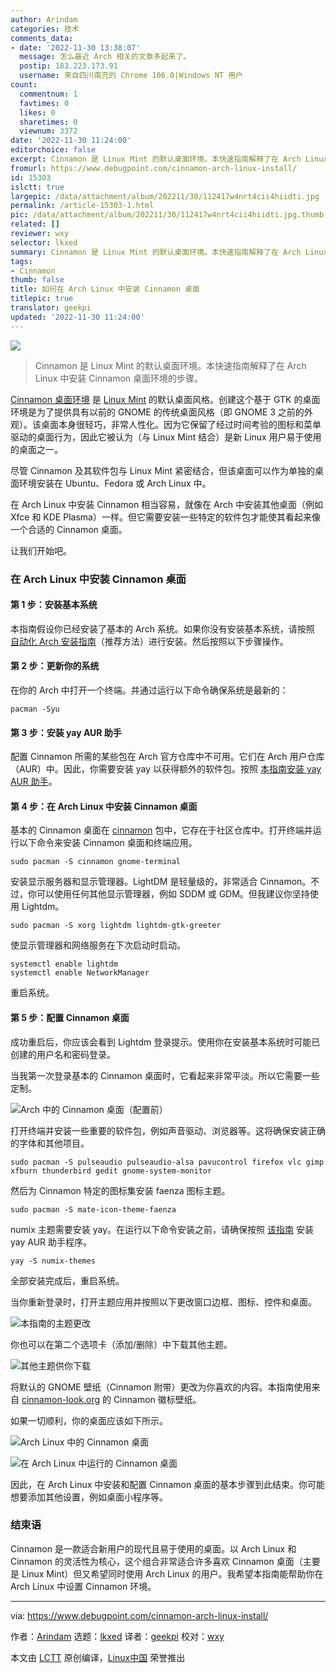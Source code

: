 ```yaml
---
author: Arindam
categories: 技术
comments_data:
- date: '2022-11-30 13:38:07'
  message: 怎么最近 Arch 相关的文章多起来了。
  postip: 183.223.173.91
  username: 来自四川南充的 Chrome 106.0|Windows NT 用户
count:
  commentnum: 1
  favtimes: 0
  likes: 0
  sharetimes: 0
  viewnum: 3372
date: '2022-11-30 11:24:00'
editorchoice: false
excerpt: Cinnamon 是 Linux Mint 的默认桌面环境。本快速指南解释了在 Arch Linux 中安装 Cinnamon 桌面环境的步骤。
fromurl: https://www.debugpoint.com/cinnamon-arch-linux-install/
id: 15303
islctt: true
largepic: /data/attachment/album/202211/30/112417w4nrt4cii4hiidti.jpg
permalink: /article-15303-1.html
pic: /data/attachment/album/202211/30/112417w4nrt4cii4hiidti.jpg.thumb.jpg
related: []
reviewer: wxy
selector: lkxed
summary: Cinnamon 是 Linux Mint 的默认桌面环境。本快速指南解释了在 Arch Linux 中安装 Cinnamon 桌面环境的步骤。
tags:
- Cinnamon
thumb: false
title: 如何在 Arch Linux 中安装 Cinnamon 桌面
titlepic: true
translator: geekpi
updated: '2022-11-30 11:24:00'
---
```


![](/data/attachment/album/202211/30/112417w4nrt4cii4hiidti.jpg)



> 
> Cinnamon 是 Linux Mint 的默认桌面环境。本快速指南解释了在 Arch Linux 中安装 Cinnamon 桌面环境的步骤。
> 
> 
> 


[Cinnamon 桌面环境](https://cinnamon-spices.linuxmint.com/) 是 [Linux Mint](https://www.debugpoint.com/linux-mint/) 的默认桌面风格。创建这个基于 GTK 的桌面环境是为了提供具有以前的 GNOME 的传统桌面风格（即 GNOME 3 之前的外观）。该桌面本身很轻巧，非常人性化。因为它保留了经过时间考验的图标和菜单驱动的桌面行为，因此它被认为（与 Linux Mint 结合）是新 Linux 用户易于使用的桌面之一。


尽管 Cinnamon 及其软件包与 Linux Mint 紧密结合，但该桌面可以作为单独的桌面环境安装在 Ubuntu、Fedora 或 Arch Linux 中。


在 Arch Linux 中安装 Cinnamon 相当容易，就像在 Arch 中安装其他桌面（例如 Xfce 和 KDE Plasma）一样。但它需要安装一些特定的软件包才能使其看起来像一个合适的 Cinnamon 桌面。


让我们开始吧。


### 在 Arch Linux 中安装 Cinnamon 桌面


#### 第 1 步：安装基本系统


本指南假设你已经安装了基本的 Arch 系统。如果你没有安装基本系统，请按照 [自动化 Arch 安装指南](https://www.debugpoint.com/archinstall-guide/)（推荐方法）进行安装。然后按照以下步骤操作。


#### 第 2 步：更新你的系统


在你的 Arch 中打开一个终端。并通过运行以下命令确保系统是最新的：



```
pacman -Syu

```

#### 第 3 步：安装 yay AUR 助手


配置 Cinnamon 所需的某些包在 Arch 官方仓库中不可用。它们在 Arch 用户仓库（AUR）中。因此，你需要安装 yay 以获得额外的软件包。按照 [本指南安装 yay AUR 助手](https://www.debugpoint.com/2021/01/install-yay-arch/)。


#### 第 4 步：在 Arch Linux 中安装 Cinnamon 桌面


基本的 Cinnamon 桌面在 [cinnamon](https://archlinux.org/packages/community/x86_64/cinnamon/) 包中，它存在于社区仓库中。打开终端并运行以下命令来安装 Cinnamon 桌面和终端应用。



```
sudo pacman -S cinnamon gnome-terminal

```

安装显示服务器和显示管理器。LightDM 是轻量级的，非常适合 Cinnamon。不过，你可以使用任何其他显示管理器，例如 SDDM 或 GDM。但我建议你坚持使用 Lightdm。



```
sudo pacman -S xorg lightdm lightdm-gtk-greeter

```

使显示管理器和网络服务在下次启动时启动。



```
systemctl enable lightdm
systemctl enable NetworkManager

```

重启系统。


#### 第 5 步：配置 Cinnamon 桌面


成功重启后，你应该会看到 Lightdm 登录提示。使用你在安装基本系统时可能已创建的用户名和密码登录。


当我第一次登录基本的 Cinnamon 桌面时，它看起来非常平淡。所以它需要一些定制。


![Arch 中的 Cinnamon 桌面（配置前）](/data/attachment/album/202211/30/112615hd6ycm2ddc2fdpcw.jpg)


打开终端并安装一些重要的软件包，例如声音驱动、浏览器等。这将确保安装正确的字体和其他项目。



```
sudo pacman -S pulseaudio pulseaudio-alsa pavucontrol firefox vlc gimp xfburn thunderbird gedit gnome-system-monitor

```

然后为 Cinnamon 特定的图标集安装 faenza 图标主题。



```
sudo pacman -S mate-icon-theme-faenza

```

numix 主题需要安装 yay。在运行以下命令安装之前，请确保按照 [该指南](https://www.debugpoint.com/2021/01/install-yay-arch/) 安装 yay AUR 助手程序。



```
yay -S numix-themes

```

全部安装完成后，重启系统。


当你重新登录时，打开主题应用并按照以下更改窗口边框、图标、控件和桌面。


![本指南的主题更改](/data/attachment/album/202211/30/112420lz0ydee2ajnsojaj.jpg)


你也可以在第二个选项卡（添加/删除）中下载其他主题。


![其他主题供你下载](/data/attachment/album/202211/30/112420wsdsdo1e05zze16o.jpg)


将默认的 GNOME 壁纸（Cinnamon 附带）更改为你喜欢的内容。本指南使用来自 [cinnamon-look.org](https://www.cinnamon-look.org/browse/cat/) 的 Cinnamon 徽标壁纸。


如果一切顺利，你的桌面应该如下所示。


![Arch Linux 中的 Cinnamon 桌面](/data/attachment/album/202211/30/112420ai9zpxcui0d2bmnw.jpg)


![在 Arch Linux 中运行的 Cinnamon 桌面](/data/attachment/album/202211/30/112420yzbiaz4ebs6g3eg6.jpg)


因此，在 Arch Linux 中安装和配置 Cinnamon 桌面的基本步骤到此结束。你可能想要添加其他设置，例如桌面小程序等。


### 结束语


Cinnamon 是一款适合新用户的现代且易于使用的桌面。以 Arch Linux 和 Cinnamon 的灵活性为核心，这个组合非常适合许多喜欢 Cinnamon 桌面（主要是 Linux Mint）但又希望同时使用 Arch Linux 的用户。我希望本指南能帮助你在 Arch Linux 中设置 Cinnamon 环境。




---


via: <https://www.debugpoint.com/cinnamon-arch-linux-install/>


作者：[Arindam](https://www.debugpoint.com/author/admin1/) 选题：[lkxed](https://github.com/lkxed) 译者：[geekpi](https://github.com/geekpi) 校对：[wxy](https://github.com/wxy)


本文由 [LCTT](https://github.com/LCTT/TranslateProject) 原创编译，[Linux中国](https://linux.cn/) 荣誉推出